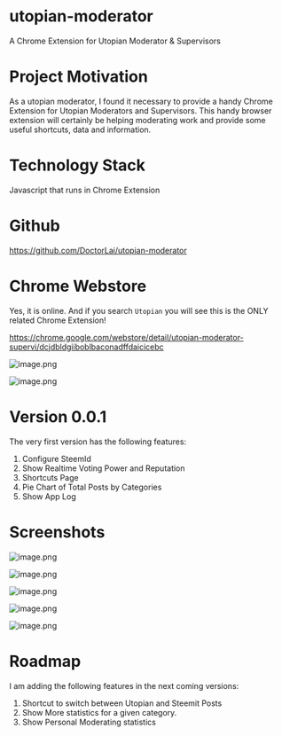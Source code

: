 # utopian-moderator
A Chrome Extension for Utopian Moderator &amp; Supervisors

# Project Motivation
As a utopian moderator, I found it necessary to provide a handy Chrome Extension for Utopian Moderators and Supervisors. This handy browser extension will certainly be helping moderating work and provide some useful shortcuts,  data and information.

# Technology Stack
Javascript that runs in Chrome Extension

# Github
https://github.com/DoctorLai/utopian-moderator

# Chrome Webstore
Yes, it is online. And if you search `Utopian` you will see this is the ONLY related Chrome Extension!

https://chrome.google.com/webstore/detail/utopian-moderator-supervi/dcjdbldgiiboblbaconadffdaicicebc

![image.png](https://res.cloudinary.com/hpiynhbhq/image/upload/v1517270310/cybskxqccnyelog5j2hk.png)

![image.png](https://res.cloudinary.com/hpiynhbhq/image/upload/v1517270319/ypxsunrefjakite0rsc1.png)

# Version 0.0.1
The very first version has the following features:
1. Configure SteemId
2. Show Realtime Voting Power and Reputation
3. Shortcuts Page
4. Pie Chart of Total Posts by Categories
5. Show App Log

# Screenshots
![image.png](https://res.cloudinary.com/hpiynhbhq/image/upload/v1517270414/z4dbhouqpp185u6lj5fe.png)

![image.png](https://res.cloudinary.com/hpiynhbhq/image/upload/v1517270422/frdww1ak9xesn59je7b5.png)

![image.png](https://res.cloudinary.com/hpiynhbhq/image/upload/v1517270427/vybsopasbfftdwmskwde.png)

![image.png](https://res.cloudinary.com/hpiynhbhq/image/upload/v1517270433/mu0i4tnyrvslktzir4dc.png)

![image.png](https://res.cloudinary.com/hpiynhbhq/image/upload/v1517270438/el2ya0xebwp9ywbga7j8.png)

# Roadmap
I am adding the following features in the next coming versions:
1. Shortcut to switch between Utopian and Steemit Posts
2. Show More statistics for a given category.
3. Show Personal Moderating statistics
